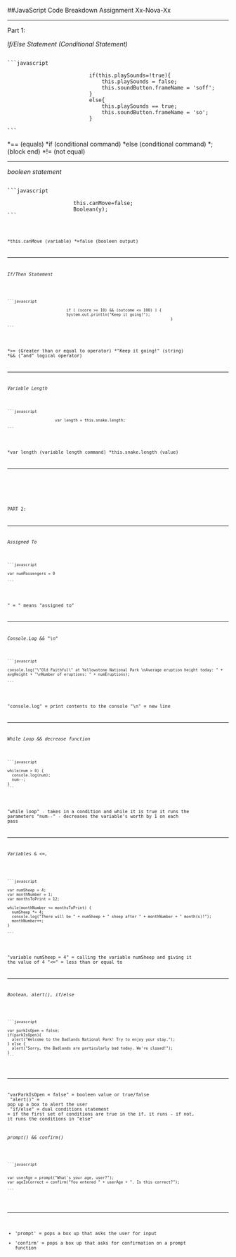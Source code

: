 ##JavaScript Code Breakdown Assignment Xx-Nova-Xx
______________________________________________________________________________

Part 1: 

*If/Else Statement (Conditional Statement)*
<pre><code>
```javascript

                          if(this.playSounds=!true){
                              this.playSounds = false;
                              this.soundButton.frameName = 'soff';
                          }
                          else{
                              this.playSounds == true;
                              this.soundButton.frameName = 'so';
                          }
                          
```
</pre></code>

*== (equals)
*if (conditional command)
*else (conditional command)
*; (block end)
*!= (not equal)

______________________________________________________________________________
*booleen statement*
<pre><code>
```javascript

                     this.canMove=false;
                     Boolean(y);
```
</pre><code>

*this.canMove (variable)
*=false (booleen output)
__________________________________________________________________________


*If/Then Statement*
<pre><code>

```javascript
                       
                          if ( (score >= 10) && (outcome <= 100) ) {
                          System.out.println("Keep it going!");
                                                                        }
                                                                        
```
</pre></code>
                                                                        
*>= (Greater than or equal to operator)
*"Keep it going!" (string)
*&& ("and" logical operator)

____________________________________________________________________________

*Variable Length*
<pre><code>
```javascript

                     var length = this.snake.length;
 
```
</pre></code>

*var length (variable length command)
*this.snake.length (value)

______________________________________________________________________________
             
<br>
<br>
             
             
PART 2: 
______________________________________________________________________________

*Assigned To*

<pre><code>
```javascript

var numPassengers = 0

```
</pre></code>
" = " means "assigned to"
______________________________________________________________________________

*Console.Log && "\n"*
<pre><code>
```javascript

console.log("\"Old Faithful\" at Yellowstone National Park \nAverage eruption height today: " + avgHeight + "\nNumber of eruptions: " + numEruptions);

```
</pre></code>

"console.log" = print contents to the console
"\n" = new line
______________________________________________________________________________

*While Loop && decrease function*

<pre><code>
```javascript

while(num > 0) {
  console.log(num);
  num--;
}
```
</pre></code>

"while loop" - takes in a condition and while it is true it runs the parameters
"num--" - decreases the variable's worth by 1 on each pass
______________________________________________________________________________

*Variables &  <=,*

<pre><code>

```javascript

var numSheep = 4;
var monthNumber = 1;
var monthsToPrint = 12;

while(monthNumber <= monthsToPrint) {
  numSheep *= 4;
  console.log("There will be " + numSheep + " sheep after " + monthNumber + " month(s)!");
  monthNumber++;
}

```
</pre></code>

"variable numSheep = 4" = calling the variable numSheep and giving it the value of 4
"<=" = less than or equal to

______________________________________________________________________________

*Boolean, alert(), if/else*

<pre><code>

```javascript

var parkIsOpen = false;
if(parkIsOpen){
  alert("Welcome to the Badlands National Park! Try to enjoy your stay.");
} else {
  alert("Sorry, the Badlands are particularly bad today. We're closed!");
}
```
</pre></code>

______________________________________________________________________________
"varParkIsOpen = false" = booleen value or true/false<br>
"alert()" = pop up a box to alert the user<br>
"if/else" = dual conditions statement = if the first set of conditions are true in the if, it runs - if not, it runs the    conditions in "else"


*prompt() &&  confirm()*

<pre><code>

```javascript


var userAge = prompt("What's your age, user?");
var ageIsCorrect = confirm("You entered " + userAge + ". Is this correct?");

```
</pre></code>

______________________________________________________________________________

- 'prompt' = pops a box up that asks the user for input
- 'confirm' = pops a box up that asks for confirmation on a prompt function




